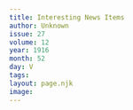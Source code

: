```yaml
---
title: Interesting News Items
author: Unknown
issue: 27
volume: 12
year: 1916
month: 52
day: V
tags:
layout: page.njk
image:
---
```

